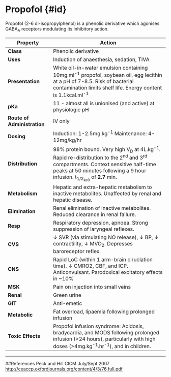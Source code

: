 # Propofol {#id}

Propofol (2-6 di-isopropylphenol) is a phenolic derivative which agonises GABA<sub>A</sub> receptors modulating its inhibitory action.

|Property|Action|
|--|--|
|**Class**|Phenolic derivative|
|**Uses**|Induction of anaesthesia, sedation, TIVA|
|**Presentation**| White oil-in-water emulsion containing 10mg.ml<sup>-1</sup> propofol, soybean oil, egg lecithin at a pH of 7-8.5. Risk of bacterial contamination limits shelf life. Energy content is 1.1kcal.ml<sup>-1</sup>|
|**pKa**| 11 - almost all is unionised (and active) at physiologic pH|
|**Route of Administration**|IV only|
|**Dosing**|Induction: 1-2.5mg.kg<sup>-1</sup> Maintenance: 4-12mg/kg/hr|
|**Distribution**|98% protein bound. Very high V<sub>D</sub> at 4L.kg<sup>-1</sup>. Rapid re-distribution to the 2<sup>nd</sup> and 3<sup>rd</sup> compartments. Context sensitive half-time peaks at 50 minutes following a 9 hour infusion. t<sub>1/2<sub>ke0</sub></sub> of **2.7** min.|
|**Metabolism**| Hepatic and extra-hepatic metabolism to inactive metabolites. Unaffected by renal and hepatic disease.|
|**Elimination**|Renal elimination of inactive metabolites. Reduced clearance in renal failure.|
|**Resp**|Respiratory depression, apnoea. Strong suppression of laryngeal reflexes.
|**CVS**|↓ SVR (via stimulating NO release), ↓ BP, ↓ contractility, ↓ MVO<sub>2</sub>. Depresses baroreceptor reflex.|
|**CNS**|Rapid LoC (within 1 arm-brain ciruclation time). ↓ CMRO2, CBF, and ICP. Anticonvulsant. Parodoxical excitatory effects in ~10%|
|**MSK**|Pain on injection into small veins|
|**Renal**|Green urine|
|**GIT**|Anti-emetic|
|**Metabolic**|Fat overload, lipaemia following prolonged infusion|
|**Toxic Effects**|Propofol infusion syndrome: Acidosis, bradycardia, and MODS following prolonged infusion (>24 hours), particularly with high doses (>4mg.kg<sup>-1</sup>.hr<sup>-1</sup>), and in children.|


---
##References
Peck and Hill
CICM July/Sept 2007
http://ceaccp.oxfordjournals.org/content/4/3/76.full.pdf